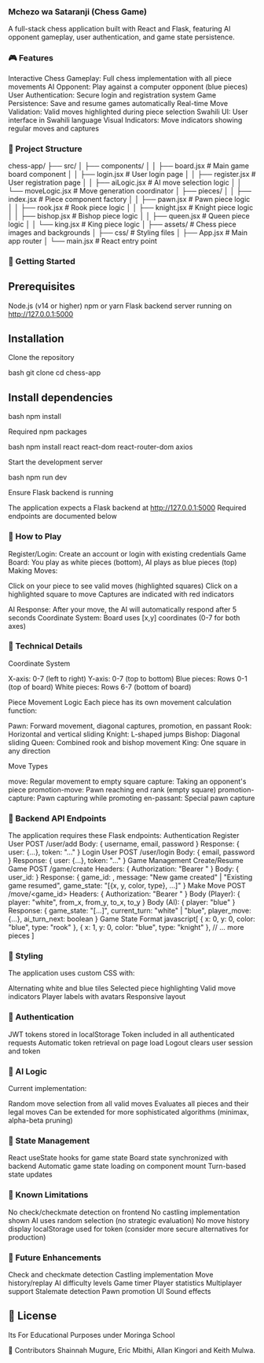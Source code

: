 ### Mchezo wa Sataranji (Chess Game)
A full-stack chess application built with React and Flask, featuring AI opponent gameplay, user authentication, and game state persistence.

### 🎮 Features
Interactive Chess Gameplay: Full chess implementation with all piece movements
AI Opponent: Play against a computer opponent (blue pieces)
User Authentication: Secure login and registration system
Game Persistence: Save and resume games automatically
Real-time Move Validation: Valid moves highlighted during piece selection
Swahili UI: User interface in Swahili language
Visual Indicators: Move indicators showing regular moves and captures

### 📁 Project Structure
chess-app/
├── src/
│   ├── components/
│   │   ├── board.jsx          # Main game board component
│   │   ├── login.jsx           # User login page
│   │   ├── register.jsx        # User registration page
│   │   ├── aiLogic.jsx         # AI move selection logic
│   │   └── moveLogic.jsx       # Move generation coordinator
│   ├── pieces/
│   │   ├── index.jsx           # Piece component factory
│   │   ├── pawn.jsx            # Pawn piece logic
│   │   ├── rook.jsx            # Rook piece logic
│   │   ├── knight.jsx          # Knight piece logic
│   │   ├── bishop.jsx          # Bishop piece logic
│   │   ├── queen.jsx           # Queen piece logic
│   │   └── king.jsx            # King piece logic
│   ├── assets/                 # Chess piece images and backgrounds
│   ├── css/                    # Styling files
│   ├── App.jsx                 # Main app router
│   └── main.jsx                # React entry point


### 🚀 Getting Started
## Prerequisites

Node.js (v14 or higher)
npm or yarn
Flask backend server running on http://127.0.0.1:5000

## Installation

Clone the repository

bash   git clone <repository-url>
   cd chess-app

## Install dependencies

bash   npm install

Required npm packages

bash   npm install react react-dom react-router-dom axios

Start the development server

bash   npm run dev

Ensure Flask backend is running

The application expects a Flask backend at http://127.0.0.1:5000
Required endpoints are documented below



### 🎯 How to Play

Register/Login: Create an account or login with existing credentials
Game Board: You play as white pieces (bottom), AI plays as blue pieces (top)
Making Moves:

Click on your piece to see valid moves (highlighted squares)
Click on a highlighted square to move
Captures are indicated with red indicators


AI Response: After your move, the AI will automatically respond after 5 seconds
Coordinate System: Board uses [x,y] coordinates (0-7 for both axes)

### 🔧 Technical Details
Coordinate System

X-axis: 0-7 (left to right)
Y-axis: 0-7 (top to bottom)
Blue pieces: Rows 0-1 (top of board)
White pieces: Rows 6-7 (bottom of board)

Piece Movement Logic
Each piece has its own movement calculation function:

Pawn: Forward movement, diagonal captures, promotion, en passant
Rook: Horizontal and vertical sliding
Knight: L-shaped jumps
Bishop: Diagonal sliding
Queen: Combined rook and bishop movement
King: One square in any direction

Move Types

move: Regular movement to empty square
capture: Taking an opponent's piece
promotion-move: Pawn reaching end rank (empty square)
promotion-capture: Pawn capturing while promoting
en-passant: Special pawn capture

### 🔌 Backend API Endpoints
The application requires these Flask endpoints:
Authentication
Register User
POST /user/add
Body: { username, email, password }
Response: { user: {...}, token: "..." }
Login User
POST /user/login
Body: { email, password }
Response: { user: {...}, token: "..." }
Game Management
Create/Resume Game
POST /game/create
Headers: { Authorization: "Bearer <token>" }
Body: { user_id: <id> }
Response: { 
  game_id: <id>, 
  message: "New game created" | "Existing game resumed",
  game_state: "[{x, y, color, type}, ...]"
}
Make Move
POST /move/<game_id>
Headers: { Authorization: "Bearer <token>" }
Body (Player): { 
  player: "white", 
  from_x, from_y, 
  to_x, to_y 
}
Body (AI): { 
  player: "blue" 
}
Response: { 
  game_state: "[...]",
  current_turn: "white" | "blue",
  player_move: {...},
  ai_turn_next: boolean
}
Game State Format
javascript[
  { x: 0, y: 0, color: "blue", type: "rook" },
  { x: 1, y: 0, color: "blue", type: "knight" },
  // ... more pieces
]


### 🎨 Styling
The application uses custom CSS with:

Alternating white and blue tiles
Selected piece highlighting
Valid move indicators
Player labels with avatars
Responsive layout

### 🔐 Authentication

JWT tokens stored in localStorage
Token included in all authenticated requests
Automatic token retrieval on page load
Logout clears user session and token

### 🤖 AI Logic
Current implementation:

Random move selection from all valid moves
Evaluates all pieces and their legal moves
Can be extended for more sophisticated algorithms (minimax, alpha-beta pruning)

### 📝 State Management

React useState hooks for game state
Board state synchronized with backend
Automatic game state loading on component mount
Turn-based state updates

### 🐛 Known Limitations

No check/checkmate detection on frontend
No castling implementation shown
AI uses random selection (no strategic evaluation)
No move history display
localStorage used for token (consider more secure alternatives for production)

### 🔮 Future Enhancements

 Check and checkmate detection
 Castling implementation
 Move history/replay
 AI difficulty levels
 Game timer
 Player statistics
 Multiplayer support
 Stalemate detection
 Pawn promotion UI
 Sound effects

## 📄 License
Its For Educational Purposes under Moringa School

👥 Contributors
Shainnah Mugure, Eric Mbithi, Allan Kingori and Keith Mulwa.
